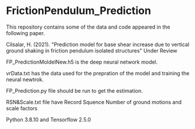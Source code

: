 # FrictionPendulum_Prediction

This repository contains some of the data and code appeared in the following paper.

Cilsalar, H. (2021). "Prediction model for base shear increase due to vertical ground shaking in friction pendulum isolated structures" Under Review

FP_PredictionMoldelNew.h5 is the deep neural network model.

vrData.txt has the data used for the prepration of the model and training the neural newtrok.

FP_Prediction.py file should be run to get the estimation.

RSN&Scale.txt file have Record Squence Number of ground motions and scale factors

Python 3.8.10 and Tensorflow 2.5.0
